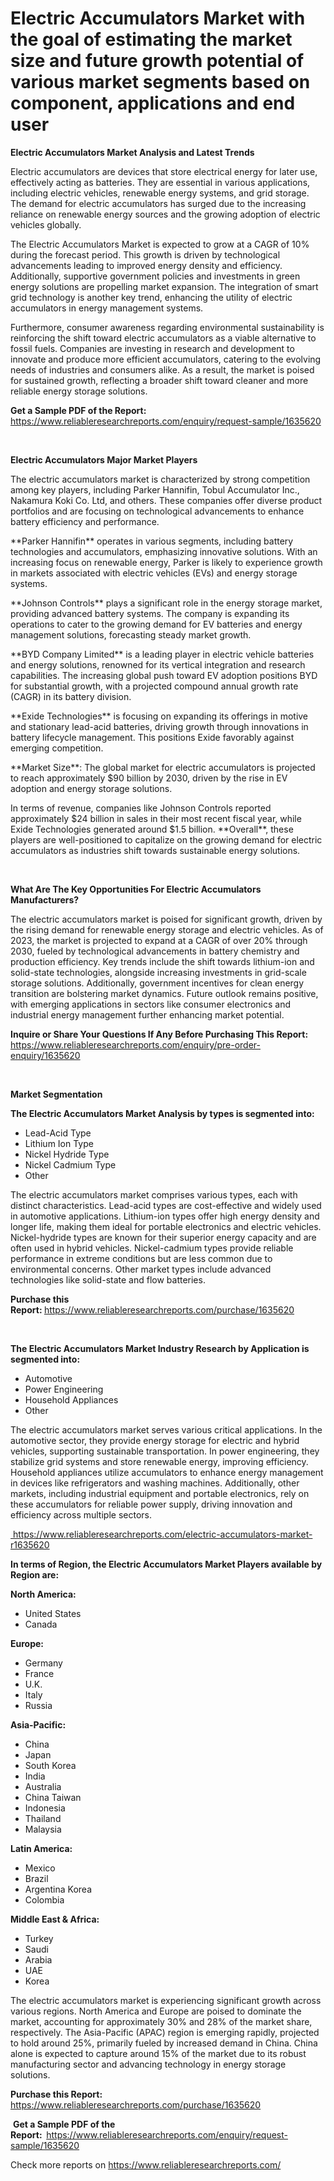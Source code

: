 <p><h1>Electric Accumulators Market with the goal of estimating the market size and future growth potential of various market segments based on component, applications and end user</h1></p><p><strong>Electric Accumulators Market Analysis and Latest Trends</strong></p>
<p><p>Electric accumulators are devices that store electrical energy for later use, effectively acting as batteries. They are essential in various applications, including electric vehicles, renewable energy systems, and grid storage. The demand for electric accumulators has surged due to the increasing reliance on renewable energy sources and the growing adoption of electric vehicles globally.</p><p>The Electric Accumulators Market is expected to grow at a CAGR of 10% during the forecast period. This growth is driven by technological advancements leading to improved energy density and efficiency. Additionally, supportive government policies and investments in green energy solutions are propelling market expansion. The integration of smart grid technology is another key trend, enhancing the utility of electric accumulators in energy management systems.</p><p>Furthermore, consumer awareness regarding environmental sustainability is reinforcing the shift toward electric accumulators as a viable alternative to fossil fuels. Companies are investing in research and development to innovate and produce more efficient accumulators, catering to the evolving needs of industries and consumers alike. As a result, the market is poised for sustained growth, reflecting a broader shift toward cleaner and more reliable energy storage solutions.</p></p>
<p><strong>Get a Sample PDF of the Report:&nbsp;</strong> <a href="https://www.reliableresearchreports.com/enquiry/request-sample/1635620?utm_campaign=2221&utm_medium=2&utm_source=Github&utm_content=ia&utm_term=15022025&utm_id=electric-accumulators">https://www.reliableresearchreports.com/enquiry/request-sample/1635620</a></p>
<p>&nbsp;</p>
<p><strong>Electric Accumulators Major Market Players</strong></p>
<p><p>The electric accumulators market is characterized by strong competition among key players, including Parker Hannifin, Tobul Accumulator Inc., Nakamura Koki Co. Ltd, and others. These companies offer diverse product portfolios and are focusing on technological advancements to enhance battery efficiency and performance.</p><p>**Parker Hannifin** operates in various segments, including battery technologies and accumulators, emphasizing innovative solutions. With an increasing focus on renewable energy, Parker is likely to experience growth in markets associated with electric vehicles (EVs) and energy storage systems.</p><p>**Johnson Controls** plays a significant role in the energy storage market, providing advanced battery systems. The company is expanding its operations to cater to the growing demand for EV batteries and energy management solutions, forecasting steady market growth.</p><p>**BYD Company Limited** is a leading player in electric vehicle batteries and energy solutions, renowned for its vertical integration and research capabilities. The increasing global push toward EV adoption positions BYD for substantial growth, with a projected compound annual growth rate (CAGR) in its battery division.</p><p>**Exide Technologies** is focusing on expanding its offerings in motive and stationary lead-acid batteries, driving growth through innovations in battery lifecycle management. This positions Exide favorably against emerging competition.</p><p>**Market Size**: The global market for electric accumulators is projected to reach approximately $90 billion by 2030, driven by the rise in EV adoption and energy storage solutions.</p><p>In terms of revenue, companies like Johnson Controls reported approximately $24 billion in sales in their most recent fiscal year, while Exide Technologies generated around $1.5 billion. **Overall**, these players are well-positioned to capitalize on the growing demand for electric accumulators as industries shift towards sustainable energy solutions.</p></p>
<p>&nbsp;</p>
<p><strong>What Are The Key Opportunities For Electric Accumulators Manufacturers?</strong></p>
<p><p>The electric accumulators market is poised for significant growth, driven by the rising demand for renewable energy storage and electric vehicles. As of 2023, the market is projected to expand at a CAGR of over 20% through 2030, fueled by technological advancements in battery chemistry and production efficiency. Key trends include the shift towards lithium-ion and solid-state technologies, alongside increasing investments in grid-scale storage solutions. Additionally, government incentives for clean energy transition are bolstering market dynamics. Future outlook remains positive, with emerging applications in sectors like consumer electronics and industrial energy management further enhancing market potential.</p></p>
<p><strong>Inquire or Share Your Questions If Any Before Purchasing This Report:</strong> <a href="https://www.reliableresearchreports.com/enquiry/pre-order-enquiry/1635620?utm_campaign=2221&utm_medium=2&utm_source=Github&utm_content=ia&utm_term=15022025&utm_id=electric-accumulators">https://www.reliableresearchreports.com/enquiry/pre-order-enquiry/1635620</a></p>
<p>&nbsp;</p>
<p><strong>Market Segmentation</strong></p>
<p><strong>The Electric Accumulators Market Analysis by types is segmented into:</strong></p>
<p><ul><li>Lead-Acid Type</li><li>Lithium Ion Type</li><li>Nickel Hydride Type</li><li>Nickel Cadmium Type</li><li>Other</li></ul></p>
<p><p>The electric accumulators market comprises various types, each with distinct characteristics. Lead-acid types are cost-effective and widely used in automotive applications. Lithium-ion types offer high energy density and longer life, making them ideal for portable electronics and electric vehicles. Nickel-hydride types are known for their superior energy capacity and are often used in hybrid vehicles. Nickel-cadmium types provide reliable performance in extreme conditions but are less common due to environmental concerns. Other market types include advanced technologies like solid-state and flow batteries.</p></p>
<p><strong>Purchase this Report:&nbsp;</strong><a href="https://www.reliableresearchreports.com/purchase/1635620?utm_campaign=2221&utm_medium=2&utm_source=Github&utm_content=ia&utm_term=15022025&utm_id=electric-accumulators">https://www.reliableresearchreports.com/purchase/1635620</a></p>
<p>&nbsp;</p>
<p><strong>The Electric Accumulators Market Industry Research by Application is segmented into:</strong></p>
<p><ul><li>Automotive</li><li>Power Engineering</li><li>Household Appliances</li><li>Other</li></ul></p>
<p><p>The electric accumulators market serves various critical applications. In the automotive sector, they provide energy storage for electric and hybrid vehicles, supporting sustainable transportation. In power engineering, they stabilize grid systems and store renewable energy, improving efficiency. Household appliances utilize accumulators to enhance energy management in devices like refrigerators and washing machines. Additionally, other markets, including industrial equipment and portable electronics, rely on these accumulators for reliable power supply, driving innovation and efficiency across multiple sectors.</p></p>
<p><a href="https://www.reliableresearchreports.com/electric-accumulators-market-r1635620?utm_campaign=2221&utm_medium=2&utm_source=Github&utm_content=ia&utm_term=15022025&utm_id=electric-accumulators">&nbsp;https://www.reliableresearchreports.com/electric-accumulators-market-r1635620</a></p>
<p><strong>In terms of Region, the Electric Accumulators Market Players available by Region are:</strong></p>
<p>
    <p> <strong> North America: </strong>
        <ul>
            <li>United States</li>
            <li>Canada</li>
        </ul>
        </p> 
    <p> <strong> Europe: </strong>
        <ul>
            <li>Germany</li>
            <li>France</li>
            <li>U.K.</li>
            <li>Italy</li>
            <li>Russia</li>
        </ul>
        </p> 
    <p> <strong> Asia-Pacific: </strong>
        <ul>
            <li>China</li>
            <li>Japan</li>
            <li>South Korea</li>
            <li>India</li>
            <li>Australia</li>
            <li>China Taiwan</li>
            <li>Indonesia</li>
            <li>Thailand</li>
            <li>Malaysia</li>
        </ul>
        </p> 
    <p> <strong> Latin America: </strong>
        <ul>
            <li>Mexico</li>
            <li>Brazil</li>
            <li>Argentina Korea</li>
            <li>Colombia</li>
        </ul>
        </p> 
    <p> <strong> Middle East & Africa: </strong>
        <ul>
            <li>Turkey</li>
            <li>Saudi</li>
            <li>Arabia</li>
            <li>UAE</li>
            <li>Korea</li>
        </ul>
    </p>
    </p>
<p><p>The electric accumulators market is experiencing significant growth across various regions. North America and Europe are poised to dominate the market, accounting for approximately 30% and 28% of the market share, respectively. The Asia-Pacific (APAC) region is emerging rapidly, projected to hold around 25%, primarily fueled by increased demand in China. China alone is expected to capture around 15% of the market due to its robust manufacturing sector and advancing technology in energy storage solutions.</p></p>
<p><strong>Purchase this Report: </strong><a href="https://www.reliableresearchreports.com/purchase/1635620?utm_campaign=2221&utm_medium=2&utm_source=Github&utm_content=ia&utm_term=15022025&utm_id=electric-accumulators">https://www.reliableresearchreports.com/purchase/1635620</a></p>
<p>&nbsp;<strong>Get a Sample PDF of the Report:&nbsp;&nbsp;</strong><a href="https://www.reliableresearchreports.com/enquiry/request-sample/1635620?utm_campaign=2221&utm_medium=2&utm_source=Github&utm_content=ia&utm_term=15022025&utm_id=electric-accumulators">https://www.reliableresearchreports.com/enquiry/request-sample/1635620</a></p>
<p><strong></strong></p>
<p>Check more reports on <a href="https://www.reliableresearchreports.com/?utm_campaign=2221&utm_medium=2&utm_source=Github&utm_content=ia&utm_term=15022025&utm_id=electric-accumulators">https://www.reliableresearchreports.com/</a></p>